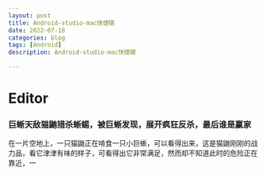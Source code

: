 ```yaml
---
layout: post
title: Android-studio-mac快捷键
date: 2022-07-18
categories: blog
tags: [Android]
description: Android-studio-mac快捷键

---
```


# Editor


### 巨蜥天敌猫鼬猎杀蜥蜴，被巨蜥发现，展开疯狂反杀，最后谁是赢家
在一片空地上，一只猫鼬正在啃食一只小巨蜥，可以看得出来，这是猫鼬刚刚的战力品，看它津津有味的样子，可看得出它非常满足，然而却不知道此时的危险正在靠近，一

